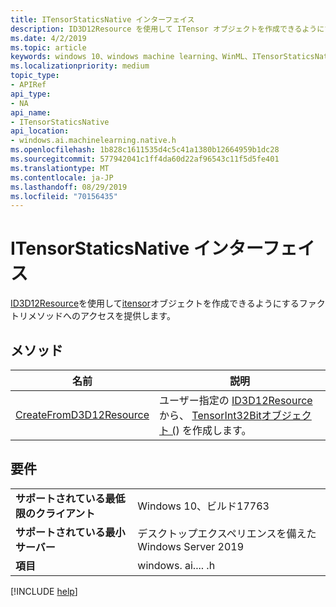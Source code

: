 ```yaml
---
title: ITensorStaticsNative インターフェイス
description: ID3D12Resource を使用して ITensor オブジェクトを作成できるようにするファクトリメソッドへのアクセスを提供します。
ms.date: 4/2/2019
ms.topic: article
keywords: windows 10、windows machine learning、WinML、ITensorStaticsNative
ms.localizationpriority: medium
topic_type:
- APIRef
api_type:
- NA
api_name:
- ITensorStaticsNative
api_location:
- windows.ai.machinelearning.native.h
ms.openlocfilehash: 1b828c1611535d4c5c41a1380b12664959b1dc28
ms.sourcegitcommit: 577942041c1ff4da60d22af96543c11f5d5fe401
ms.translationtype: MT
ms.contentlocale: ja-JP
ms.lasthandoff: 08/29/2019
ms.locfileid: "70156435"
---
```

# <a name="itensorstaticsnative-interface"></a>ITensorStaticsNative インターフェイス

[ID3D12Resource](https://docs.microsoft.com/windows/desktop/api/d3d12/nn-d3d12-id3d12resource)を使用して[itensor](https://docs.microsoft.com/uwp/api/windows.ai.machinelearning.itensor)オブジェクトを作成できるようにするファクトリメソッドへのアクセスを提供します。

## <a name="methods"></a>メソッド

| 名前 | 説明 |
|------|-------------|
| [CreateFromD3D12Resource](ITensorStaticsNative_CreateFromD3D12Resource.md) | ユーザー指定の [ID3D12Resource](https://docs.microsoft.com/windows/desktop/api/d3d12/nn-d3d12-id3d12resource) から、 [TensorInt32Bit](https://docs.microsoft.com/uwp/api/windows.ai.machinelearning.tensorint32bit)[オブジェクト (](https://docs.microsoft.com/uwp/api/windows.ai.machinelearning.tensorfloat)) を作成します。 |

## <a name="requirements"></a>要件

| | |
|-|-|
| **サポートされている最低限のクライアント** | Windows 10、ビルド17763 |
| **サポートされている最小サーバー** | デスクトップエクスペリエンスを備えた Windows Server 2019 |
| **項目** | windows. ai.... .h |

[!INCLUDE [help](../../includes/get-help.md)]
